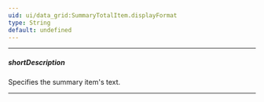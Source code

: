 ```yaml
---
uid: ui/data_grid:SummaryTotalItem.displayFormat
type: String
default: undefined
---
```

---
##### shortDescription
Specifies the summary item's text.

---
